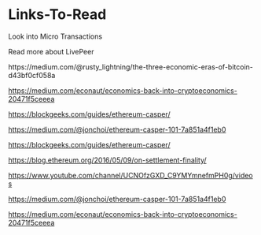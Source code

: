 # Links-To-Read
<p>
  Look into Micro Transactions
<p>
  Read more about LivePeer
<p>
https://medium.com/@rusty_lightning/the-three-economic-eras-of-bitcoin-d43bf0cf058a
  
https://medium.com/econaut/economics-back-into-cryptoeconomics-20471f5ceeea

https://blockgeeks.com/guides/ethereum-casper/

https://medium.com/@jonchoi/ethereum-casper-101-7a851a4f1eb0

https://blockgeeks.com/guides/ethereum-casper/

https://blog.ethereum.org/2016/05/09/on-settlement-finality/

https://www.youtube.com/channel/UCNOfzGXD_C9YMYmnefmPH0g/videos

https://medium.com/@jonchoi/ethereum-casper-101-7a851a4f1eb0

https://medium.com/econaut/economics-back-into-cryptoeconomics-20471f5ceeea

